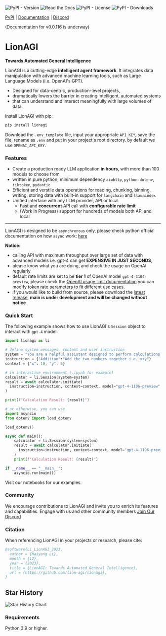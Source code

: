 ![PyPI - Version](https://img.shields.io/pypi/v/lionagi?labelColor=233476aa&color=231fc935)  ![Read the Docs](https://img.shields.io/readthedocs/lionagi)  ![PyPI - License](https://img.shields.io/pypi/l/lionagi?color=231fc935) ![PyPI - Downloads](https://img.shields.io/pypi/dm/lionagi?color=blue)



[PyPI](https://pypi.org/project/lionagi/) | [Documentation](https://lionagi.readthedocs.io/en/latest/) | [Discord](https://discord.gg/mzDD5JtYRp)

(Documentation for v0.0.116 is underway)
  
# LionAGI
**Towards Automated General Intelligence**


LionAGI is a cutting-edge **intelligent agent framework**. It integrates data manipulation with advanced machine learning tools, such as Large Language Models (i.e. OpenAI's GPT). 
- Designed for data-centric, production-level projects,
- dramatically lowers the barrier in creating intelligent, automated systems
- that can understand and interact meaningfully with large volumes of data. 

Install LionAGI with pip:

```bash
pip install lionagi
```
Download the `.env_template` file, input your appropriate `API_KEY`, save the file, rename as `.env` and put in your project's root directory. 
by default we use `OPENAI_API_KEY`.



### Features
- Create a production ready LLM application **in hours**, with more than 100 models to choose from
- written in pure python, minimum dependency `aiohttp`, `python-dotenv`, `tiktoken`, `pydantic`
- Efficient and verstile data operations for reading, chunking, binning, writing, storing data with built-in support for `langchain` and `llamaindex`
- Unified interface with any LLM provider, API or local
  - Fast and **concurrent** API call with **configurable rate limit**
  - (Work In Progress) support for hundreds of models both API and local
---
LionAGI is designed to be `asynchronous` only, please check python official documentation on how `async` work: [here](https://docs.python.org/3/library/asyncio.html)


**Notice**: 
* calling API with maximum throughput over large set of data with advanced models i.e. gpt-4 can get **EXPENSIVE IN JUST SECONDS**,
* please know what you are doing, and check the usage on OpenAI regularly
* default rate limits are set to be **tier 1** of OpenAI model `gpt-4-1104-preview`, please check the [OpenAI usage limit documentation](https://platform.openai.com/docs/guides/rate-limits?context=tier-free) you can modify token rate parameters to fit different use cases.
* if you would like to build from source, please download the [latest release](https://github.com/lion-agi/lionagi/releases),  **main is under development and will be changed without notice**


### Quick Start

The following example shows how to use LionAGI's `Session` object to interact with `gpt-4` model:

```python
import lionagi as li

# define system messages, context and user instruction
system = "You are a helpful assistant designed to perform calculations."
instruction = {"Addition":"Add the two numbers together i.e. x+y"}
context = {"x": 10, "y": 5}
```

```python
# in interactive environment (.ipynb for example)
calculator = li.Session(system=system)
result = await calculator.initiate(
  instruction=instruction, context=context, model="gpt-4-1106-preview"
)

print(f"Calculation Result: {result}")
```

```python
# or otherwise, you can use
import asyncio
from dotenv import load_dotenv

load_dotenv()

async def main():
    calculator = li.Session(system=system)
    result = await calculator.initiate(
      instruction=instruction, context=context, model="gpt-4-1106-preview"
    )
    print(f"Calculation Result: {result}")

if __name__ == "__main__":
    asyncio.run(main())
```

Visit our notebooks for our examples. 

### Community

We encourage contributions to LionAGI and invite you to enrich its features and capabilities. Engage with us and other community members [Join Our Discord](https://discord.gg/7RGWqpSxze)

### Citation

When referencing LionAGI in your projects or research, please cite:

```bibtex
@software{Li_LionAGI_2023,
  author = {Haiyang Li},
  month = {12},
  year = {2023},
  title = {LionAGI: Towards Automated General Intelligence},
  url = {https://github.com/lion-agi/lionagi},
}
```

## Star History
![Star History Chart](https://api.star-history.com/svg?repos=lion-agi/lionagi&type=Date)

### Requirements
Python 3.9 or higher. 

